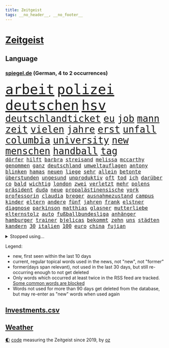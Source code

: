 ```yaml
---
title: Zeitgeist
tags: __no_header__, __no_footer__
---
```


# [Zeitgeist](https://oliz.io/zeitgeist/)

## Language

<h3><a href="https://www.spiegel.de" target="_blank">spiegel.de</a> (German, 4 to 2 occurrences)</h3>
<p style="font-family:monospace">
<span style="font-size:32pt"><a href="news_links.html#arbeit" class="current">arbeit</a></span>
<span style="font-size:32pt"><a href="news_links.html#polizei" class="current">polizei</a></span>
<span style="font-size:32pt"><a href="news_links.html#deutschen" class="current">deutschen</a></span>
<span style="font-size:32pt"><a href="news_links.html#hsv" class="current">hsv</a></span>
<br>
<span style="font-size:22pt"><a href="news_links.html#deutschlandticket" class="current">deutschlandticket</a></span>
<span style="font-size:22pt"><a href="news_links.html#eu" class="current">eu</a></span>
<span style="font-size:22pt"><a href="news_links.html#job" class="current">job</a></span>
<span style="font-size:22pt"><a href="news_links.html#mann" class="current">mann</a></span>
<span style="font-size:22pt"><a href="news_links.html#zeit" class="current">zeit</a></span>
<span style="font-size:22pt"><a href="news_links.html#vielen" class="current">vielen</a></span>
<span style="font-size:22pt"><a href="news_links.html#jahre" class="current">jahre</a></span>
<span style="font-size:22pt"><a href="news_links.html#erst" class="current">erst</a></span>
<span style="font-size:22pt"><a href="news_links.html#unfall" class="current">unfall</a></span>
<span style="font-size:22pt"><a href="news_links.html#columbia" class="current">columbia</a></span>
<span style="font-size:22pt"><a href="news_links.html#university" class="current">university</a></span>
<span style="font-size:22pt"><a href="news_links.html#new" class="current">new</a></span>
<span style="font-size:22pt"><a href="news_links.html#menschen" class="current">menschen</a></span>
<span style="font-size:22pt"><a href="news_links.html#handball" class="current">handball</a></span>
<span style="font-size:22pt"><a href="news_links.html#tag" class="current">tag</a></span>
<br>
<span style="font-size:12pt"><a href="news_links.html#dörfer" class="current">dörfer</a></span>
<span style="font-size:12pt"><a href="news_links.html#hilft" class="current">hilft</a></span>
<span style="font-size:12pt"><a href="news_links.html#barbra" class="new">barbra</a></span>
<span style="font-size:12pt"><a href="news_links.html#streisand" class="new">streisand</a></span>
<span style="font-size:12pt"><a href="news_links.html#melissa" class="new">melissa</a></span>
<span style="font-size:12pt"><a href="news_links.html#mccarthy" class="new">mccarthy</a></span>
<span style="font-size:12pt"><a href="news_links.html#genommen" class="current">genommen</a></span>
<span style="font-size:12pt"><a href="news_links.html#ganz" class="current">ganz</a></span>
<span style="font-size:12pt"><a href="news_links.html#deutschland" class="current">deutschland</a></span>
<span style="font-size:12pt"><a href="news_links.html#umweltauflagen" class="new">umweltauflagen</a></span>
<span style="font-size:12pt"><a href="news_links.html#antony" class="current">antony</a></span>
<span style="font-size:12pt"><a href="news_links.html#blinken" class="current">blinken</a></span>
<span style="font-size:12pt"><a href="news_links.html#hamas" class="current">hamas</a></span>
<span style="font-size:12pt"><a href="news_links.html#neuen" class="current">neuen</a></span>
<span style="font-size:12pt"><a href="news_links.html#liege" class="current">liege</a></span>
<span style="font-size:12pt"><a href="news_links.html#sehr" class="current">sehr</a></span>
<span style="font-size:12pt"><a href="news_links.html#allein" class="current">allein</a></span>
<span style="font-size:12pt"><a href="news_links.html#betonte" class="current">betonte</a></span>
<span style="font-size:12pt"><a href="news_links.html#überstunden" class="current">überstunden</a></span>
<span style="font-size:12pt"><a href="news_links.html#ungesund" class="current">ungesund</a></span>
<span style="font-size:12pt"><a href="news_links.html#unproduktiv" class="new">unproduktiv</a></span>
<span style="font-size:12pt"><a href="news_links.html#oft" class="current">oft</a></span>
<span style="font-size:12pt"><a href="news_links.html#tod" class="current">tod</a></span>
<span style="font-size:12pt"><a href="news_links.html#ich" class="current">ich</a></span>
<span style="font-size:12pt"><a href="news_links.html#darüber" class="current">darüber</a></span>
<span style="font-size:12pt"><a href="news_links.html#co" class="current">co</a></span>
<span style="font-size:12pt"><a href="news_links.html#bald" class="current">bald</a></span>
<span style="font-size:12pt"><a href="news_links.html#wichtig" class="current">wichtig</a></span>
<span style="font-size:12pt"><a href="news_links.html#london" class="current">london</a></span>
<span style="font-size:12pt"><a href="news_links.html#zwei" class="current">zwei</a></span>
<span style="font-size:12pt"><a href="news_links.html#verletzt" class="current">verletzt</a></span>
<span style="font-size:12pt"><a href="news_links.html#mehr" class="current">mehr</a></span>
<span style="font-size:12pt"><a href="news_links.html#polens" class="current">polens</a></span>
<span style="font-size:12pt"><a href="news_links.html#präsident" class="current">präsident</a></span>
<span style="font-size:12pt"><a href="news_links.html#duda" class="current">duda</a></span>
<span style="font-size:12pt"><a href="news_links.html#neue" class="current">neue</a></span>
<span style="font-size:12pt"><a href="news_links.html#propalästinensische" class="current">propalästinensische</a></span>
<span style="font-size:12pt"><a href="news_links.html#york" class="current">york</a></span>
<span style="font-size:12pt"><a href="news_links.html#professorin" class="new">professorin</a></span>
<span style="font-size:12pt"><a href="news_links.html#claudia" class="current">claudia</a></span>
<span style="font-size:12pt"><a href="news_links.html#breger" class="new">breger</a></span>
<span style="font-size:12pt"><a href="news_links.html#ausnahmezustand" class="current">ausnahmezustand</a></span>
<span style="font-size:12pt"><a href="news_links.html#campus" class="current">campus</a></span>
<span style="font-size:12pt"><a href="news_links.html#kinder" class="current">kinder</a></span>
<span style="font-size:12pt"><a href="news_links.html#eltern" class="current">eltern</a></span>
<span style="font-size:12pt"><a href="news_links.html#andere" class="current">andere</a></span>
<span style="font-size:12pt"><a href="news_links.html#fünf" class="current">fünf</a></span>
<span style="font-size:12pt"><a href="news_links.html#jahren" class="current">jahren</a></span>
<span style="font-size:12pt"><a href="news_links.html#frank" class="current">frank</a></span>
<span style="font-size:12pt"><a href="news_links.html#elstner" class="new">elstner</a></span>
<span style="font-size:12pt"><a href="news_links.html#diagnose" class="current">diagnose</a></span>
<span style="font-size:12pt"><a href="news_links.html#parkinson" class="current">parkinson</a></span>
<span style="font-size:12pt"><a href="news_links.html#matthias" class="current">matthias</a></span>
<span style="font-size:12pt"><a href="news_links.html#glasner" class="current">glasner</a></span>
<span style="font-size:12pt"><a href="news_links.html#mutterliebe" class="new">mutterliebe</a></span>
<span style="font-size:12pt"><a href="news_links.html#elternstolz" class="new">elternstolz</a></span>
<span style="font-size:12pt"><a href="news_links.html#auto" class="current">auto</a></span>
<span style="font-size:12pt"><a href="news_links.html#fußballbundesliga" class="current">fußballbundesliga</a></span>
<span style="font-size:12pt"><a href="news_links.html#anhänger" class="current">anhänger</a></span>
<span style="font-size:12pt"><a href="news_links.html#hamburger" class="current">hamburger</a></span>
<span style="font-size:12pt"><a href="news_links.html#trainer" class="current">trainer</a></span>
<span style="font-size:12pt"><a href="news_links.html#bjelicas" class="new">bjelicas</a></span>
<span style="font-size:12pt"><a href="news_links.html#bekommt" class="current">bekommt</a></span>
<span style="font-size:12pt"><a href="news_links.html#zehn" class="current">zehn</a></span>
<span style="font-size:12pt"><a href="news_links.html#uns" class="current">uns</a></span>
<span style="font-size:12pt"><a href="news_links.html#städten" class="current">städten</a></span>
<span style="font-size:12pt"><a href="news_links.html#kandern" class="new">kandern</a></span>
<span style="font-size:12pt"><a href="news_links.html#30" class="current">30</a></span>
<span style="font-size:12pt"><a href="news_links.html#italien" class="current">italien</a></span>
<span style="font-size:12pt"><a href="news_links.html#100" class="current">100</a></span>
<span style="font-size:12pt"><a href="news_links.html#euro" class="current">euro</a></span>
<span style="font-size:12pt"><a href="news_links.html#china" class="current">china</a></span>
<span style="font-size:12pt"><a href="news_links.html#fujian" class="new">fujian</a></span>
</p>
<details>
<summary>Stopped using...</summary>
<p class="former" style="font-size:12pt">
rassismus(1288) aufgerufen(1287) entdeckte(1287) italiens(1287) maria(1287) steigenden(1286) versprach(1286) kino(1285) nationen(1285) konfrontiert(1284) schoss(1284) überlebt(1284) 2000(1283) bewerber(1283) entwicklungen(1283) fuß(1283) haftstrafe(1283) klaren(1283) krankheit(1283) moderne(1283) queen(1283) übergeben(1283) durchsetzen(1282) jemand(1282) klein(1282) tiefe(1282) äußerungen(1282) atmosphäre(1281) büros(1281) favoriten(1281) vorsitzenden(1281) überlebte(1281) armut(1280) dachte(1280) hans(1280) illegalen(1280) kräftig(1280) regen(1280) spanischen(1280) trauer(1280) uspräsidenten(1280) verlängern(1280) verschoben(1280) angeblichen(1279) beachten(1279) flüchtlinge(1279) forderte(1279) gemeldet(1279) künftigen(1279) nachfolger(1279) portugal(1279) rand(1279) berufung(1278) einstellen(1278) gefährlichen(1278) kabinett(1278) rest(1278) sprache(1278) beispielen(1277) kolumnist(1277) kraftvoll(1277) nigeria(1277) radikale(1277) rom(1277) rückschlag(1277) dokumente(1276) einstigen(1276) längere(1276) sports(1276) stolz(1276) städte(1276) weder(1276) zuversicht(1276) benzin(1275) bundesstaat(1275) nominiert(1275) ungarns(1275) engagement(1274) i(1274) jüngeren(1274) lebte(1274) pflanzen(1274) warschau(1274) wirtschaftlichen(1274) aufgenommen(1273) institut(1273) kollaps(1273) null(1273) schwierigkeiten(1273) strecke(1273) wachstum(1273) trainieren(1272) erkrankung(1271) fußballprofi(1271) mitteln(1271) oliver(1271) weite(1271) zählen(1271) dar(1270) übernahme(1270) erfunden(1268) schüssen(1268) ausmaß(1267) enge(1267) weckt(1267) überholt(1267) aufarbeitung(1265) halb(1265) müsste(1265) gewinn(1264) vorgestellt(1264) holocaust(1263) gouverneur(1262) vorgelegt(1262) sozialdemokraten(1259) parallelen(1258) umgeht(1258) eigenes(1257) syrer(1257) abgelehnt(1256) offenbart(1256) museum(1255) schießen(1255) aufgabe(1248) vorläufig(1246) herausforderungen(1236) verpasste(1234) ära(1232) missbrauchs(1221) hitler(1218) rein(1136) charles(1082) drohende(1038) kolumbien(1034) arte(1027) rereportage(1027) ausnahme(1021) gremium(986) polnischen(983) ukrainischer(974) jahrzehnt(972) energiepreise(963) haushalt(954) gehälter(943) fifa(942) games(926) 15000(925) millionenhöhe(920) krankenkassen(914) jährlich(908) empfehlen(905) hendrik(902) 41(893) härte(889) fußballs(876) coaching(872) laura(866) außenministerium(863) weiten(834) gefechte(832) bonn(811) streik(803) umfragen(793) gebiete(763) lindners(753) starkes(744) wall(736) durchsuchen(730) großmutter(726) jack(718) hammer(710) dahin(705) export(705) suchte(693) chefs(685) debattiert(685) zufrieden(684) paderborn(681) stockholm(681) schwächen(679) iii(677) plädieren(664) misshandelt(662) wozu(655) jemals(653) partnerin(650) entschuldigen(644) fassungslos(639) innenstadt(634) eigentliche(627) studentin(609) ganzes(604) herunter(598) töne(594) lula(589) angeblicher(587) nackt(587) kita(585) erzielte(584) nutzern(575) beobachter(572) kompliziert(565) quer(565) angreifen(564) persönlichen(562) direktor(555) future(553) ausgegeben(552) spaltet(548) taucher(534) sam(531) erreichbar(529) abgeben(522) reichlich(517) bewirken(515) ausgemacht(514) one(513) 500000(512) bedienen(512) mitgliedern(503) überlebende(502) dfbelf(496) strafanzeige(491) durcheinander(490) kurzzeitig(488) mächtige(487) tourismus(479) freigelassen(477) rammt(476) kulturkampf(475) jung(467) geschwister(465) umstrittener(465) gebühren(462) plätze(459) cem(458) wohlstand(456) statistik(455) wettlauf(439) niederländischen(438) dennis(432) kleinere(431) 140(428) bär(425) panik(421) 130(419) 51(419) attackieren(419) loswerden(417) radfahrer(416) stillstand(415) rivalen(413) vereinten(411) arbeitskampf(410) gala(409) instituts(409) ausflug(407) rio(400) ankommen(397) rebellion(397) wagenknechts(394) transformation(389) hollywoodstar(384) bezieht(382) dürren(380) parteichefin(377) geschwächt(376) sofortiger(376) 2027(373) produkt(368) drohte(365) arbeitswelt(356) lina(356) staatsbürger(356) einsturz(355) massenhaft(353) beine(351) kolleginnen(351) gedenkt(350) gefangenenaustausch(349) luxus(349) überfahren(349) rotenburg(348) begleitete(346) belgische(344) auffällig(341) expertengremium(341) beteiligte(334) filmbranche(332) infolge(330) institute(330) heiklen(329) 9(327) rekrutiert(325) massen(323) beruft(321) finger(321) soldatinnen(321) vogel(320) blicke(319) dietmar(319) jeffrey(317) popp(316) achtjährige(315) bekennt(315) entgehen(315) open(314) kurzer(313) aleksandar(309) spahn(308) würdigung(307) schirdewan(305) leichte(304) abenteuer(301) bundesagentur(301) trauma(295) rechtsradikalen(294) tierwohl(293) busfahrer(292) reiner(292) bartsch(290) vorlegen(289) weisen(289) spaghetti(286) gesellschaftliche(285) geschlossene(283) zulieferer(283) pass(282) 30jähriger(281) anteile(281) landeshauptstadt(280) nationalteam(278) palästinensischen(278) strafverfahren(277) zutaten(276) dfbfrauen(275) essener(273) arbeitslosen(272) goldene(269) kooperiert(269) drohender(267) sicherheitsmaßnahmen(266) winfried(266) runden(265) fashion(264) week(264) realistisch(261) maximal(259) kugel(258) erstaunlich(257) exemplar(257) geglückt(257) terroranschläge(257) argentiniens(256) geleistet(256) jemen(255) angabe(254) rätselt(254) costa(251) hunden(251) entstand(250) kindesmissbrauch(250) südkoreanische(247) unerwartete(247) monatelange(246) inka(245) meyer(245) samstagabend(244) recherche(243) betrieben(242) debütant(240) digitalen(239) reinen(239) tabellenführer(239) chancenlos(237) sichergestellt(237) exfrau(235) hebel(235) fußballweltverband(233) saudiarabiens(233) andauern(232) models(232) roter(232) ticketpreise(232) 03(230) goldenen(229) unbeeindruckt(228) hall(226) betrag(225) makeup(225) v(225) zypern(225) karrierecoach(224) franziska(223) rufe(223) rätselhafte(223) british(222) spezialeinheit(222) jugendorganisation(218) reformiert(215) rki(215) morgenstunden(211) wankt(210) mützenich(209) attentäter(208) verbannen(207) beschwert(206) düsteren(206) glänzt(206) son(205) digitaler(204) klischee(204) noten(203) tauchen(203) horst(201) sexualisierten(201) königshaus(199) linkenpolitiker(199) mitmenschen(198) angeführt(196) berüchtigte(196) kritikerin(195) regelungen(195) erstaunliche(194) kubicki(194) reifen(194) widmete(193) medizinische(192) spurlos(192) ultrarechten(192) kriege(191) weitreichenden(190) demos(189) tsg(189) gerechnet(186) tolle(186) einlegen(185) bahnsteig(184) sanierung(184) militäroffensive(183) bist(182) mittwochmorgen(182) spitzenspiel(182) betrugsprozess(178) irreguläre(178) effenbergbank(177) gefüllt(177) glückwünsche(177) schmalkalden(177) absichtlich(176) geregelt(176) schuster(175) größenwahn(174) tanzen(174) unterscheidet(174) beteiligung(173) exemplare(173) reagierten(173) überfüllten(173) neukölln(172) doha(171) krebsdiagnose(171) gauck(167) israelgazanews(167) sara(167) uneins(166) aufzubauen(165) bodenoffensive(165) gewähren(165) normale(165) abschiebestopp(164) spender(164) vereinbart(164) überfielen(164) eingedrungen(162) nordwesten(162) mitgestalten(160) schacht(160) angespannten(159) bsw(159) gebraucht(158) solange(158) club(157) fdpvize(157) flensburg(157) betroffener(156) bewaffneter(156) enttäuschen(156) raketenangriffen(156) versammelt(156) lufthansatochter(155) staatssekretärin(154) traditionsklubs(154) warnstreiks(154) versperrt(153) autonomiebehörde(152) räumung(152) düpiert(149) exportiert(149) manch(149) überdenken(149) erkämpfte(148) häme(148) bahnkunden(147) crown(147) freiem(147) gefeierte(147) unikliniken(147) claus(146) einschnitte(146) gdlchef(146) lernte(146) lokführergewerkschaft(146) netzbetreiber(146) veränderung(146) weselsky(146) nationalmannschaftskapitän(145) sicherung(145) verhandlungsrunde(145) db(144) bewacht(143) erwünscht(143) kanzlerkandidat(143) neffe(143) oppositionspartei(143) evan(142) weitem(142) aufzuarbeiten(141) spendet(141) gesundheitsbehörde(140) kolumbiens(140) spdfraktionschef(140) sprit(140) benedikt(139) haderte(139) ausrufezeichen(138) bauer(138) bedingt(138) geräten(138) staatsoberhaupt(138) abgekommen(137) bezahlung(137) brisante(137) einnahme(137) 240(136) sammelte(136) dreijähriger(135) genehmigung(135) bundesverfassungsgerichts(134) eingestürzten(134) energieinfrastruktur(134) hauswand(134) kündigungen(134) lokführern(134) stichwaffe(134) tourt(134) lebensstil(133) nürnberger(133) verlagern(133) diverse(132) 84(131) brutalität(131) clarke(131) freikommen(131) gazas(131) genozid(131) psychologe(131) jesus(129) dfbteam(128) mileis(128) verstaatlichung(128) damaligen(127) janeiro(127) mutmaßlichem(127) usostküste(127) anzahl(126) durchgang(126) ernsthaft(126) mehrwertsteuersatz(125) orbáns(125) taugt(125) fördere(124) versteigern(123) flaggen(122) meghan(122) skigebiet(122) gebilligt(121) gershkovich(121) misshandlungen(120) vermittlungsausschuss(119) wachstumschancengesetz(119) neuseelands(118) portemonnaie(118) profitierte(118) tina(118) belegschaft(117) christliche(117) dauerkrise(117) heimischen(117) sängerinnen(117) agnes(116) ehefrauen(116) merken(114) zeitdruck(114) förderprogramme(113) catherine(112) donnerstagmorgen(112) fabrik(112) gespart(112) hebamme(112) natopartnern(112) strompreisen(112) blockbuster(111) buchempfehlungen(111) gesamtweltcup(111) grundgesetzänderung(111) haut(111) einstufung(110) harvard(110) teppich(110) zeitalter(110) beigelegt(109) roberts(109) umfangreiche(109) inhaftierten(108) masterplan(108) onlinehändler(108) aktiviert(107) andenken(107) präsidentschaftswahlen(107) teamkollegen(107) amtierende(106) brasilianische(106) eiskunstlauf(106) mauern(106) spielabbruch(106) vorsitz(106) aufforstung(105) inhaftiert(105) materie(105) münzen(104) 1945(103) interessieren(103) shoppingapp(103) temu(103) wahr(103) whistleblower(103) wohnhausbrand(103) bill(102) humanitärer(102) provinzen(102) prägende(102) schritte(102) verkünden(102) zunehmende(102) angezweifelt(101) anzugreifen(101) dreyer(101) postete(101) agrardiesel(100) center(100) belastungen(99) fünfter(99) spiegelkorrespondentin(99) länderkammer(98) ranghohe(98) scorsese(98) viereinhalb(98) bernhard(97) designs(97) high(97) maersk(97) meistgehörten(97) normalerweise(97) can(96) cavallo(96) banksy(95) erkranken(95) vorgänge(95) saunen(94) uspräsidentschaftswahl(94) westukraine(94) socken(93) spitzenwerte(93) talk(93) verwendung(93) barack(92) gleichberechtigung(92) aggressionen(91) begegnen(91) beschädigten(91) ergeht(91) hausbesitzer(91) massenweise(91) seoul(91) trotzt(91) dämon(90) fossil(90) gaspreise(90) hamasführer(90) hoheitsansprüche(90) meeresgebiet(90) eigentum(89) lautet(89) preiswerte(89) starre(89) verknüpfen(89) überschatten(89) ammergauer(88) brennende(88) duolingo(88) fritz(88) spitzenpolitiker(88) wundersame(88) 1980(87) gesundheitszustand(87) mobile(87) niedriger(87) prozessbeginn(87) wofür(87) bekennerschreiben(86) brettspiel(86) hindeuten(86) pazifik(86) terrorverdächtige(86) vorm(86) abfahrt(85) altbau(85) brasilianer(85) britin(85) cdu/csu(85) inflationsausgleich(85) luftraumverletzung(85) oregon(85) warmes(85) 53jähriger(84) generalstabschef(84) kommando(84) neuwahl(84) regalen(84) wilhelm(84) zusammenstößen(84) beeinflusst(83) bienen(83) browser(83) derart(83) leichtes(83) regierungsumbildung(83) umarmt(83) zugunglück(83) abbringen(82) exmann(82) hintern(82) sparpläne(82) badenwürttembergischen(81) elisabeth(81) ferien(81) blockaden(80) freistellung(80) knospen(80) besänftigen(79) chrome(79) expolizist(79) gewidmet(79) schmecken(79) brüllende(78) formiert(78) gratuliert(78) murray(78) stromausfälle(78) erstatten(77) livestreams(77) mehrjährige(77) privates(77) protestierende(77) stau(77) täters(77) verzögerungen(77) zero(77) dreh(76) gepäck(76) kollabierten(76) remigration(76) remigrationstreffen(76) stürmten(76) usuniversität(76) wechselhaft(76) christdemokrat(75) cnn(75) eingestuft(75) glücklose(75) himmels(75) homöopathie(75) homöopathische(75) langstreckenrennen(75) luca(75) medizinisches(75) schusswaffen(75) sprechchöre(75) zögerlich(75) überfüllte(75) a9(74) alaskaairlinesboeing(74) einfrieren(74) einigem(74) agrarprodukte(73) bodenpersonal(73) hefner(73) magull(73) verdächtiger(73) binneni(72) etlicher(72) parallelwelt(72) parteifreund(72) vorankommen(72) erzeugen(71) frühes(71) stellvertreter(71) agrardieselsubventionen(70) flugtaxis(70) geflohene(70) grundsatz(70) hab(70) saul(70) taurus(70) uskonkurrenten(70) verschlingt(70) anwaltskosten(69) dominant(69) jasna(69) modernes(69) mäzen(69) rallye(69) reemtsma(69) sozialforschung(69) burkhard(68) scheidet(68) szenario(68) terrormiliz(68) angeworben(67) getreide(67) krebskrank(67) stöbern(67) ausprobieren(66) finanzielle(66) hochrangige(66) mails(66) mitteilte(66) tarifstreits(66) vergleichbare(66) 2050(65) abwehren(65) funktion(65) krebserkrankungen(65) volksbank(65) zerrissen(65) anonymen(64) do(64) gefühlen(64) grandslamturnier(64) grünenministerin(64) inszenierungen(64) kommunisten(64) lästert(64) mauer(64) pandas(64) perfekter(64) riesenslalom(64) unterhaltsam(64) übersetzer(64) asiatischen(63) aufgespürt(63) biodiesel(63) drogenkartelle(63) halbwegs(63) trainers(63) verbringen(63) wohlstands(63) blenden(62) ergangen(62) gegenentwurf(62) gelegentlich(62) lifte(62) russisch(62) smarter(62) zusammenhängen(62) herausgabe(61) highlands(61) hirsche(61) korallenriffe(61) riegel(61) wohnungsbrand(61) bedanken(60) landtagswahl(60) mediathek(60) stadtgebiet(60) verfassungsfeinden(60) wanken(60) wirtschaftsschwäche(60) gigaset(59) paukt(59) sicherheitsdienst(59) wunschliste(59) 19jähriger(58) altmeister(58) auswechseln(58) sacha(58) solches(58) spendensammeln(58) streamerin(58) twitch(58) vermieter(58) verübte(58) wasserverbrauch(58) abwehrkampf(57) besonderer(57) studiert(57) bestreikt(56) french(56) grotesk(56) influencerinnen(56) umweltaktivisten(56) wilson(56) özlem(56) bildungssystem(55) geparkte(55) klitschko(55) olivia(55) umgekehrt(55) vitali(55) kurt(54) sapiens(54) zankt(54) ausfahrt(53) cyrus(53) miley(53) verbraucherschutz(53) achtungserfolg(52) augenzeugin(52) auslieferung(52) fraglich(52) parlamentspräsidentin(52) schrift(52) passat(51) verschwindet(51) achtzigern(50) elterngeldreform(50) erkrankten(50) glückte(50) alternativlos(49) assange(49) dreikampf(49) menschenrechtsbeauftragte(49) torhüterin(49) wikileaksgründers(49) wochenlanger(49) zauber(49) ächzt(49) augenzeugen(48) ausgehandelte(48) beliefert(48) bundesstraße(48) geschwindigkeit(48) hanna(48) jahrzehntelange(48) kostüm(48) marsch(48) popikone(48) extinguishers(47) lufthansabodenpersonal(47) north(47) partnern(47) sinkenden(47) tyre(47) usareise(47) widerstände(47) 180000(46) absolviert(45) compact(45) herkömmliche(45) sofortigen(45) uswahlkampf(45) vermittler(45) compactmagazin(44) einfachste(44) eurer(44) geiseldrama(44) lea(44) auffälligen(43) hygiene(43) ideologie(43) nickel(43) befürchtungen(42) gutbehrami(42) klärt(42) kremlkritikers(42) lara(42) schweizerin(42) terrors(42) wahrnehmen(42) abrüstung(41) dasselbe(41) einfacher(41) gewöhnen(41) lohnausgleich(41) winzer(41) aktenzeichen(40) erhältlich(40) hereingefallen(40) kostenlosen(40) mordvorwürfe(40) passant(40) rückgabe(40) 28jährigen(39) ewigkeit(39) haftet(39) intensive(39) sabine(39) angesagt(38) clinton(38) fußballbundesligisten(38) geheimdiensten(38) sophia(38) verletzungsbedingt(38) ausgebildet(37) bizarre(37) herrn(37) sumoringer(37) taurusflugkörper(37) bear(36) ergebnislos(36) euagrarpolitik(36) gewalttat(36) netten(36) sportartikelhersteller(36) topmodel(36) vorbestrafte(36) brasília(35) höchstens(35) rollstuhl(35) abwesenheit(34) ausrasten(34) mehrwertsteuersenkung(34) verstorben(34) wildes(34) fotografiert(33) gehäuft(33) hausmeister(33) komponenten(33) persönliches(33) pfütze(33) sportevents(33) vizebürgermeister(33) wikileaksgründer(33) dani(32) hessischen(32) hysterische(32) skifahrerin(32) stabile(32) urban(32) vorgegangen(32) entkommt(31) komponist(31) lahmt(31) landesverrat(31) umgekippt(31) kremltruppen(30) börsengang(29) fernbleiben(29) fing(29) havarie(29) herzschrittmacher(29) komplimente(29) organ(29) pendelt(29) täuschen(29) ali(28) bedrohten(28) erlegt(28) familienangehörige(28) krachte(28) philippinisches(28) rafterroristen(28) salzburg(28) ernstvolker(27) lohnsteigerungen(27) absichten(26) absperrungen(26) barbiefilm(26) horrorszenario(26) hotspur(26) internen(26) kriegsversehrten(26) masern(26) seiler(26) tottenham(26) vorsitzender(26) 174(25) bahnt(25) indirekt(25) löhne(25) optimal(25) reisewarnung(25) scheidenden(25) verbrechens(25) verwundbar(25) wohnheim(25) anfällig(24) autotester(24) bekriegen(24) blamage(24) dfbfunktionäre(24) perus(24) schmerzhafte(24) vertritt(24) zerbrachen(24) amateursportler(23) grundschüler(23) schöne(23) verstörenden(23) ambitionierte(22) datenschutzbehörde(22) einigkeit(22) erfolgsaussichten(22) jamal(22) komplizen(22) musiala(22) raffinerie(22) richtlinien(22) strebte(22) theo(22) zwanziger(22) aufregende(21) benötige(21) flüchtlingen(21) forschungsinstitute(21) huthiangriff(21) treppenhaus(21) trinkwasser(21) vaterschaftsurlaub(21) überdurchschnittlich(21) diana(20) geprägten(20) katholisch(20) krankheitserreger(20) sabrina(20) zerbrechen(20) beier(19) huthidrohnenangriff(19) idaho(19) kleid(19) weltsicherheitsrat(19) übernachtet(19) appellen(18) behördenangaben(18) cambridge(18) royals(18) steilvorlage(18) exzessiv(17) feministische(17) jünger(17) gattung(16) lacht(16) 38jährige(15) dianas(15) hirschen(15) inkrafttreten(15) lenker(15) pille(15) anwesen(14) gebunden(14) lagerfeld(14) verteidigungsausschusses(14) chatnachrichten(13) hasenhüttl(13) looks(13) populismus(13) ralph(13) verkehrsministerium(13) bankmanfried(12) flughafens(12) ftx(12) klimaschützer(12) schlichter(12) titanic(12) 01(11) abgespalten(11) buchstäblich(11) kretschmann(11) kulinarik(11) schulkinder(11) wolken(11)
</p>
</details>
<p>Legend:
<ul>
<li><span class="new">new</span>, first seen within the last 10 days</li>
<li><span class="current">current</span>, regular topical words used in the news, not "new", not "former"</li>
<li><span class="former">former(days span relevant)</span>, not used in the last 30 days, but still re-occurring enough to not get deleted</li>
<li>Only words which occurred at least twice in the RSS feed are tracked. <a href="language/filters.py">Some common words are blocked</a></li>
<li>Words not used for more than 90 days get deleted from the database, but may re-enter as "new" words when used again</li>
</ul>
</p>

## [Investments](investments.html)[.csv](investments.csv)

## [Weather](weather.html)

<footer>
<a href="javascript:toggleTheme()" class="nav">🌓</a>
<a href="https://github.com/ooz/zeitgeist">code</a> measuring the Zeitgeist since 2019, by <a href="https://oliz.io">oz</a>
</footer>
